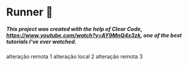 # Runner 🏃

##### This project was created with the help of Clear Code, https://www.youtube.com/watch?v=AY9MnQ4x3zk, one of the best tutorials I've ever watched.

alteração remota 1
alteração local 2
alteração remota 3

